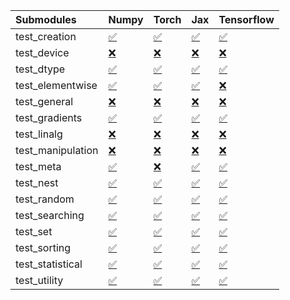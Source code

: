 | Submodules        | Numpy                                                                                                                           | Torch                                                                                                                           | Jax                                                                                                                             | Tensorflow                                                                                                                      |
|:------------------|:--------------------------------------------------------------------------------------------------------------------------------|:--------------------------------------------------------------------------------------------------------------------------------|:--------------------------------------------------------------------------------------------------------------------------------|:--------------------------------------------------------------------------------------------------------------------------------|
| test_creation     | <a href="https://github.com/unifyai/ivy/runs/7949363805?check_suite_focus=true" rel="noopener noreferrer" target="_blank">✅</a> | <a href="https://github.com/unifyai/ivy/runs/7949366034?check_suite_focus=true" rel="noopener noreferrer" target="_blank">✅</a> | <a href="https://github.com/unifyai/ivy/runs/7949368512?check_suite_focus=true" rel="noopener noreferrer" target="_blank">✅</a> | <a href="https://github.com/unifyai/ivy/runs/7949370800?check_suite_focus=true" rel="noopener noreferrer" target="_blank">✅</a> |
| test_device       | <a href="https://github.com/unifyai/ivy/runs/7949363969?check_suite_focus=true" rel="noopener noreferrer" target="_blank">❌</a> | <a href="https://github.com/unifyai/ivy/runs/7949366185?check_suite_focus=true" rel="noopener noreferrer" target="_blank">❌</a> | <a href="https://github.com/unifyai/ivy/runs/7949368668?check_suite_focus=true" rel="noopener noreferrer" target="_blank">❌</a> | <a href="https://github.com/unifyai/ivy/runs/7949370916?check_suite_focus=true" rel="noopener noreferrer" target="_blank">❌</a> |
| test_dtype        | <a href="https://github.com/unifyai/ivy/runs/7949364073?check_suite_focus=true" rel="noopener noreferrer" target="_blank">✅</a> | <a href="https://github.com/unifyai/ivy/runs/7949366349?check_suite_focus=true" rel="noopener noreferrer" target="_blank">✅</a> | <a href="https://github.com/unifyai/ivy/runs/7949368795?check_suite_focus=true" rel="noopener noreferrer" target="_blank">✅</a> | <a href="https://github.com/unifyai/ivy/runs/7949371021?check_suite_focus=true" rel="noopener noreferrer" target="_blank">✅</a> |
| test_elementwise  | <a href="https://github.com/unifyai/ivy/runs/7949364207?check_suite_focus=true" rel="noopener noreferrer" target="_blank">✅</a> | <a href="https://github.com/unifyai/ivy/runs/7949366534?check_suite_focus=true" rel="noopener noreferrer" target="_blank">✅</a> | <a href="https://github.com/unifyai/ivy/runs/7949368957?check_suite_focus=true" rel="noopener noreferrer" target="_blank">✅</a> | <a href="https://github.com/unifyai/ivy/runs/7949371130?check_suite_focus=true" rel="noopener noreferrer" target="_blank">❌</a> |
| test_general      | <a href="https://github.com/unifyai/ivy/runs/7949364335?check_suite_focus=true" rel="noopener noreferrer" target="_blank">❌</a> | <a href="https://github.com/unifyai/ivy/runs/7949366711?check_suite_focus=true" rel="noopener noreferrer" target="_blank">❌</a> | <a href="https://github.com/unifyai/ivy/runs/7949369110?check_suite_focus=true" rel="noopener noreferrer" target="_blank">❌</a> | <a href="https://github.com/unifyai/ivy/runs/7949371251?check_suite_focus=true" rel="noopener noreferrer" target="_blank">❌</a> |
| test_gradients    | <a href="https://github.com/unifyai/ivy/runs/7949364511?check_suite_focus=true" rel="noopener noreferrer" target="_blank">✅</a> | <a href="https://github.com/unifyai/ivy/runs/7949366895?check_suite_focus=true" rel="noopener noreferrer" target="_blank">✅</a> | <a href="https://github.com/unifyai/ivy/runs/7949369257?check_suite_focus=true" rel="noopener noreferrer" target="_blank">✅</a> | <a href="https://github.com/unifyai/ivy/runs/7949371373?check_suite_focus=true" rel="noopener noreferrer" target="_blank">✅</a> |
| test_linalg       | <a href="https://github.com/unifyai/ivy/runs/7949364628?check_suite_focus=true" rel="noopener noreferrer" target="_blank">❌</a> | <a href="https://github.com/unifyai/ivy/runs/7949367089?check_suite_focus=true" rel="noopener noreferrer" target="_blank">❌</a> | <a href="https://github.com/unifyai/ivy/runs/7949369397?check_suite_focus=true" rel="noopener noreferrer" target="_blank">❌</a> | <a href="https://github.com/unifyai/ivy/runs/7949371483?check_suite_focus=true" rel="noopener noreferrer" target="_blank">❌</a> |
| test_manipulation | <a href="https://github.com/unifyai/ivy/runs/7949364754?check_suite_focus=true" rel="noopener noreferrer" target="_blank">❌</a> | <a href="https://github.com/unifyai/ivy/runs/7949367248?check_suite_focus=true" rel="noopener noreferrer" target="_blank">❌</a> | <a href="https://github.com/unifyai/ivy/runs/7949369583?check_suite_focus=true" rel="noopener noreferrer" target="_blank">❌</a> | <a href="https://github.com/unifyai/ivy/runs/7949371601?check_suite_focus=true" rel="noopener noreferrer" target="_blank">❌</a> |
| test_meta         | <a href="https://github.com/unifyai/ivy/runs/7949364922?check_suite_focus=true" rel="noopener noreferrer" target="_blank">✅</a> | <a href="https://github.com/unifyai/ivy/runs/7949367425?check_suite_focus=true" rel="noopener noreferrer" target="_blank">❌</a> | <a href="https://github.com/unifyai/ivy/runs/7949369740?check_suite_focus=true" rel="noopener noreferrer" target="_blank">✅</a> | <a href="https://github.com/unifyai/ivy/runs/7949371709?check_suite_focus=true" rel="noopener noreferrer" target="_blank">✅</a> |
| test_nest         | <a href="https://github.com/unifyai/ivy/runs/7949365071?check_suite_focus=true" rel="noopener noreferrer" target="_blank">✅</a> | <a href="https://github.com/unifyai/ivy/runs/7949367577?check_suite_focus=true" rel="noopener noreferrer" target="_blank">✅</a> | <a href="https://github.com/unifyai/ivy/runs/7949369878?check_suite_focus=true" rel="noopener noreferrer" target="_blank">✅</a> | <a href="https://github.com/unifyai/ivy/runs/7949371835?check_suite_focus=true" rel="noopener noreferrer" target="_blank">✅</a> |
| test_random       | <a href="https://github.com/unifyai/ivy/runs/7949365224?check_suite_focus=true" rel="noopener noreferrer" target="_blank">✅</a> | <a href="https://github.com/unifyai/ivy/runs/7949367707?check_suite_focus=true" rel="noopener noreferrer" target="_blank">✅</a> | <a href="https://github.com/unifyai/ivy/runs/7949370000?check_suite_focus=true" rel="noopener noreferrer" target="_blank">✅</a> | <a href="https://github.com/unifyai/ivy/runs/7949371954?check_suite_focus=true" rel="noopener noreferrer" target="_blank">✅</a> |
| test_searching    | <a href="https://github.com/unifyai/ivy/runs/7949365374?check_suite_focus=true" rel="noopener noreferrer" target="_blank">✅</a> | <a href="https://github.com/unifyai/ivy/runs/7949367834?check_suite_focus=true" rel="noopener noreferrer" target="_blank">✅</a> | <a href="https://github.com/unifyai/ivy/runs/7949370114?check_suite_focus=true" rel="noopener noreferrer" target="_blank">✅</a> | <a href="https://github.com/unifyai/ivy/runs/7949372056?check_suite_focus=true" rel="noopener noreferrer" target="_blank">✅</a> |
| test_set          | <a href="https://github.com/unifyai/ivy/runs/7949365539?check_suite_focus=true" rel="noopener noreferrer" target="_blank">✅</a> | <a href="https://github.com/unifyai/ivy/runs/7949367970?check_suite_focus=true" rel="noopener noreferrer" target="_blank">✅</a> | <a href="https://github.com/unifyai/ivy/runs/7949370218?check_suite_focus=true" rel="noopener noreferrer" target="_blank">✅</a> | <a href="https://github.com/unifyai/ivy/runs/7949372220?check_suite_focus=true" rel="noopener noreferrer" target="_blank">✅</a> |
| test_sorting      | <a href="https://github.com/unifyai/ivy/runs/7949365647?check_suite_focus=true" rel="noopener noreferrer" target="_blank">✅</a> | <a href="https://github.com/unifyai/ivy/runs/7949368093?check_suite_focus=true" rel="noopener noreferrer" target="_blank">✅</a> | <a href="https://github.com/unifyai/ivy/runs/7949370315?check_suite_focus=true" rel="noopener noreferrer" target="_blank">✅</a> | <a href="https://github.com/unifyai/ivy/runs/7949372407?check_suite_focus=true" rel="noopener noreferrer" target="_blank">✅</a> |
| test_statistical  | <a href="https://github.com/unifyai/ivy/runs/7949365767?check_suite_focus=true" rel="noopener noreferrer" target="_blank">✅</a> | <a href="https://github.com/unifyai/ivy/runs/7949368213?check_suite_focus=true" rel="noopener noreferrer" target="_blank">✅</a> | <a href="https://github.com/unifyai/ivy/runs/7949370437?check_suite_focus=true" rel="noopener noreferrer" target="_blank">✅</a> | <a href="https://github.com/unifyai/ivy/runs/7949372559?check_suite_focus=true" rel="noopener noreferrer" target="_blank">✅</a> |
| test_utility      | <a href="https://github.com/unifyai/ivy/runs/7949365874?check_suite_focus=true" rel="noopener noreferrer" target="_blank">✅</a> | <a href="https://github.com/unifyai/ivy/runs/7949368326?check_suite_focus=true" rel="noopener noreferrer" target="_blank">✅</a> | <a href="https://github.com/unifyai/ivy/runs/7949370651?check_suite_focus=true" rel="noopener noreferrer" target="_blank">✅</a> | <a href="https://github.com/unifyai/ivy/runs/7949372661?check_suite_focus=true" rel="noopener noreferrer" target="_blank">✅</a> |